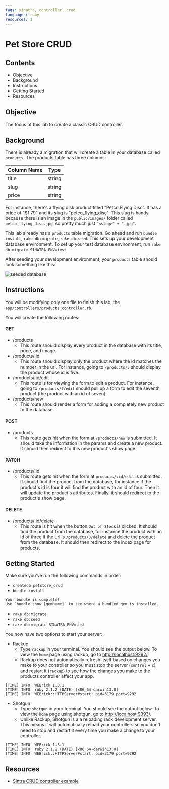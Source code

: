 ```yaml
---
tags: sinatra, controller, crud
languages: ruby
resources: 1
---
```


# Pet Store CRUD

## Contents

* Objective
* Background
* Instructions
* Getting Started
* Resources

## Objective

The focus of this lab to create a classic CRUD controller. 

## Background

There is already a migration that will create a table in your database called `products`.  The products table has three columns:

|Column Name|Type|
|--------|------|
|title|string|
|slug|string|
|price|string|

For instance, there's a flying disk product titled "Petco Flying Disc". It has a price of "$1.79" and its slug is "petco_flying_disc". This slug is handy because there is an image in the `public/images/` folder called `petco_flying_disc.jpg`, so pretty much just `"<slug>" + ".jpg"`.

This lab already has a `products` table migration. Go ahead and run `bundle install`, `rake db:migrate`, `rake db:seed`. This sets up your development database environment. To set up your test database environment, run `rake db:migrate SINATRA_ENV=test`.

After seeding your development environment, your `products` table should look something like this:

![seeded database](https://s3-us-west-2.amazonaws.com/web-dev-readme-photos/sinatra/pet-store-database)

## Instructions

You will be modifying only one file to finish this lab, the `app/controllers/products_controller.rb`.

You will create the following routes:

#### GET

* /products
  * This route should display every product in the database with its title, price, and image.
* /products/:id
  * This route should display only the product where the id matches the number in the url. For instance, going to `/products/5` should display the product whose id is five.
* /products/:id/edit
  * This route is for viewing the form to edit a product. For instance, going to `/products/7/edit` should pull up a form to edit the seventh product (the product with an id of seven). 
* /products/new
  * This route should render a form for adding a completely new product to the database.

#### POST

* /products
  * This route gets hit when the form at `/products/new` is submitted. It should take the information in the params and create a new product. It should then redirect to this new product's show page.

#### PATCH

* /products/:id
  * This route gets hit when the form at `products/:id/edit` is submitted. It should find the product from the database, for instance if the product's id is four it will find the product with an id of four. Then it will update the product's attributes. Finally, it should redirect to the product's show page.

#### DELETE

* /products/:id/delete
  * This route is hit when the button `Out of Stock` is clicked. It should find the product from the database, for instance the product with an id of three if the url is `/products/3/delete` and delete the product from the database. It should then redirect to the index page for products.

## Getting Started

Make sure you've run the following commands in order:

* `createdb petstore_crud`
* `bundle install`

```
Your bundle is complete!
Use `bundle show [gemname]` to see where a bundled gem is installed.
```

* `rake db:migrate`
* `rake db:seed`
* `rake db:migrate SINATRA_ENV=test`

You now have two options to start your server:

* Rackup
  * Type `rackup` in your terminal. You should see the output below. To view the `home` page using rackup, go to [http://localhost:9292/](http://localhost:9292/).
  * Rackup does not automatically refresh itself based on changes you make to your controller so you must stop the server (`control` + `c`) and restart it (`rackup`) to see how the changes you make to the products controller affect your app.
  
```
[TIME] INFO  WEBrick 1.3.1
[TIME] INFO  ruby 2.1.2 (DATE) [x86_64-darwin13.0]
[TIME] INFO  WEBrick::HTTPServer#start: pid=3179 port=9292
```
* Shotgun
  * Type `shotgun` in your terminal. You should see the output below. To view the `home` page using shotgun, go to [http://localhost:9393/](http://localhost:9393/).
  * Unlike Rackup, Shotgun is a  a reloading rack development server. This means it will automatically reload your controllers so you don't need to stop and restart it every time you make a change to your controller.

```
[TIME] INFO  WEBrick 1.3.1
[TIME] INFO  ruby 2.1.2 (DATE) [x86_64-darwin13.0]
[TIME] INFO  WEBrick::HTTPServer#start: pid=3179 port=9292
```

## Resources

* [Sintra CRUD controller example](https://github.com/ryanbriones/dbc-sinatra-crud-example/blob/master/app/controllers/index.rb)
